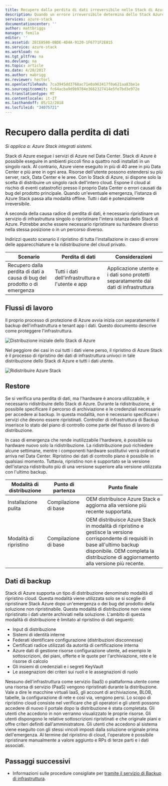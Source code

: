 ```yaml
---
title: Recupero dalla perdita di dati irreversibile nello Stack di Azure tramite il servizio di Backup infrastruttura | Documenti Microsoft
description: Quando un errore irreversibile determina dello Stack Azure hanno esito negativo, è possibile ripristinare i dati di infrastruttura durante la distribuzione di Azure Stack ristabilita.
services: azure-stack
documentationcenter: ''
author: mattbriggs
manager: femila
editor: ''
ms.assetid: 2ECE8580-0BDE-4D4A-9120-1F6771F2E815
ms.service: azure-stack
ms.workload: na
ms.tgt_pltfrm: na
ms.devlang: na
ms.topic: article
ms.date: 4/20/2017
ms.author: mabrigg
ms.reviewer: hectorl
ms.openlocfilehash: 7ca3945dd3768ac71e0a962417f0a621aa83be1e
ms.sourcegitcommit: fc64acba9d9b9784e3662327414e5fe7bd3e972e
ms.translationtype: MT
ms.contentlocale: it-IT
ms.lasthandoff: 05/12/2018
ms.locfileid: "34075721"
---
```

# <a name="recover-from-catastrophic-data-loss"></a>Recupero dalla perdita di dati

*Si applica a: Azure Stack integrati sistemi.*

Stack di Azure esegue i servizi di Azure nel Data Center. Stack di Azure è possibile eseguire in ambienti piccoli fino a quattro nodi installati in un singolo rack. Al contrario, Azure viene eseguito in più di 40 aree in più Data Center e più aree in ogni area. Risorse dell'utente possono estendersi su più server, rack, Data Center e le aree. Con lo Stack di Azure, si dispone solo la scelta di distribuire un singolo rack dell'intero cloud. Espone il cloud al rischio di eventi catastrofici presso il proprio Data Center o errori causati da bug del prodotto principale. Quando un'eventuale emergenza, l'istanza di Azure Stack passa alla modalità offline. Tutti i dati è potenzialmente irreversibile.

A seconda della causa radice di perdita di dati, è necessario ripristinare un servizio di infrastruttura singolo o ripristinare l'intera istanza dello Stack di Azure. Potrebbe anche essere necessario ripristinare su hardware diverso nella stessa posizione o in un percorso diverso.

Indirizzi questo scenario il ripristino di tutta l'installazione in caso di errore delle apparecchiature e la ridistribuzione del cloud privato.

| Scenario                                                           | Perdita di dati                            | Considerazioni                                                             |
|--------------------------------------------------------------------|--------------------------------------|----------------------------------------------------------------------------|
| Recupero dalla perdita di dati a causa di bug del prodotto o di emergenza | Tutti i dati dell'infrastruttura e l'utente e app | Applicazione utente e i dati sono protetti separatamente dai dati di infrastruttura |

## <a name="workflows"></a>Flussi di lavoro

Il proprio processo di protezione di Azure avvia inizia con separatamente il backup dell'infrastruttura e tenant app i dati. Questo documento descrive come proteggere l'infrastruttura. 

![Distribuzione iniziale dello Stack di Azure](media\azure-stack-backup\azure-stack-backup-workflow1.png)

Nel peggiore dei casi in cui tutti i dati viene perso, il ripristino di Azure Stack è il processo di ripristino dei dati di infrastruttura univoci in tale distribuzione dello Stack di Azure e tutti i dati utente. 

![Ridistribuire Azure Stack](media\azure-stack-backup\azure-stack-backup-workflow2.png)

## <a name="restore"></a>Restore

Se si verifica una perdita di dati, ma l'hardware è ancora utilizzabile, è necessario ridistribuire dello Stack di Azure. Durante la ridistribuzione, è possibile specificare il percorso di archiviazione e le credenziali necessarie per accedere ai backup. In questa modalità, non è necessario specificare i servizi che devono essere ripristinati. Controller di infrastruttura di Backup inserisce lo stato del piano di controllo come parte del flusso di lavoro di distribuzione.

In caso di emergenza che rende inutilizzabile l'hardware, è possibile su hardware nuovo solo la ridistribuzione. La ridistribuzione può richiedere alcune settimane, mentre i componenti hardware sostitutivi verrà ordinati e arriva nel Data Center. Ripristino dei dati di controllo piano è possibile in qualsiasi momento. Tuttavia, ripristino non è supportato se la versione dell'istanza ridistribuito più di una versione superiore alla versione utilizzata con l'ultimo backup. 

| Modalità di distribuzione | Punto di partenza | Punto finale                                                                                                                                                                                                     |
|-----------------|----------------|---------------------------------------------------------------------------------------------------------------------------------------------------------------------------------------------------------------|
| Installazione pulita   | Compilazione di base | OEM distribuisce Azure Stack e aggiorna alla versione più recente supportata.                                                                                                                                          |
| Modalità di ripristino   | Compilazione di base | OEM distribuisce Azure Stack in modalità di ripristino e gestisce la versione corrispondente di requisiti in base all'ultimo backup disponibile. OEM completa la distribuzione di aggiornamento alla versione più recente. |

## <a name="data-in-backups"></a>Dati di backup

Stack di Azure supporta un tipo di distribuzione denominato modalità di ripristino cloud. Questa modalità viene utilizzata solo se si sceglie di ripristinare Stack Azure dopo un'emergenza o dei bug del prodotto della soluzione non ripristinabile. Questa modalità di distribuzione non viene ripristinato i dati utente archiviati nella soluzione. L'ambito di questa modalità di distribuzione è limitato al ripristino di dati seguenti:

 - Input di distribuzione
 - Sistemi di identità interne
 - Federati identificare configurazione (distribuzioni disconnesse)
 - Certificati radice utilizzati da autorità di certificazione interna
 - Azure dati di gestione risorse configurazione utente, ad esempio le sottoscrizioni, dei piani, offerte e le quote per l'archiviazione, rete e le risorse di calcolo
 - Gli insiemi di credenziali e i segreti KeyVault
 - Le assegnazioni dei criteri sui ruoli e le assegnazioni di ruolo 

Nessuno dell'infrastruttura come servizio (IaaS) o piattaforma utente come una risorsa di servizio (PaaS) vengono ripristinati durante la distribuzione. Vale a dire le macchine virtuali IaaS, gli account di archiviazione, BLOB, tabelle, la configurazione di rete e così via, vengono persi. Lo scopo di ripristino cloud consiste nel verificare che gli operatori e gli utenti possono accedere di nuovo il portale dopo la distribuzione è stata completata. Gli utenti che accedono in non verranno visualizzato le proprie risorse. Gli utenti dispongono le relative sottoscrizioni ripristinati e che originale piani e offre criteri definiti dall'amministratore. Gli utenti che accedono al sistema viene eseguito con gli stessi vincoli imposti dalla soluzione originale prima dell'emergenza. Al termine del ripristino di cloud, l'operatore è possibile ripristinare manualmente a valore aggiunto e RPs di terze parti e i dati associati.

## <a name="next-steps"></a>Passaggi successivi

 - Informazioni sulle procedure consigliate per [tramite il servizio di Backup di infrastruttura](azure-stack-backup-best-practices.md).

